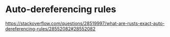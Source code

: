 # Auto-dereferencing rules

https://stackoverflow.com/questions/28519997/what-are-rusts-exact-auto-dereferencing-rules/28552082#28552082
